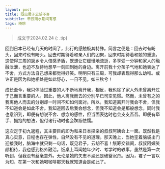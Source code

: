 ```yaml
---
layout: post
title: 既见君子云胡不喜
subtitle: 甲辰雨水期间有感
tags: 随想
---
```


> 成文于2024.02.24
{: .tip}

回到日本已经有几天的时间了，此行的感触极其特殊。简言之便是：回去时有盼头，回来时也有盼头。回去时期待着和亲人们的团聚，回来时期待着和她的重逢。这使得三周的返乡令人倍感矛盾，既想让它缓慢地流逝，多享受一分钟和家人的融融泄泄，也迫不及待地想早一刻回到她的身边。离开前我十分孩子气地和她表达了不舍，方式方法自己想来都觉得好笑。明明只有三周，可我却表现得那么幼稚。或许正是因为和她相处是如此舒心，一日不见，如三秋兮！

成长至今，我只体验过重要的人不断地离开我，相反，我也除了家人外未曾离开过于己而言重要的人。因此，他人离我而去的分别早已司空见惯。然而，未曾有之的我离他人而去的分别却一时间不知如何面对。所以，我知道离开时我会不舍，但我不知道会是如此不舍。我知道回去后我会想念，但我不知道会是那般想念。同时我也意识到，即便有想说不舍、想念的感性，但当面表达时也会支支吾吾。即便有牵手、拥抱的想法，但付诸行动时也会踟蹰怯懦。

这次定于初九返程，其主要目的即为和来日本探亲的叔叔阿姨会上一面。既然我是真心实意，日程也存在弹性，自然没有不见的道理。那天晚上，当她歪着脑袋出门迎接我时，脑海中就只剩一句话，既见君子，云胡不喜！觥筹交错间，叔叔阿姨笑颜相待，我也感到格外融洽。饭桌上耳闻她年少时、考学时的轶事，虽然是第一次听到，但我没有丝毫意外。无论是她的矢志不渝还是破釜沉舟。因为，君子一言以为知，在第一次和她喝咖啡那天我就知道会是如此了。

